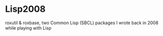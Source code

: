 Lisp2008
========

roxutil &amp; roxbase, two Common Lisp (SBCL) packages I wrote back in 2008 while playing with Lisp
